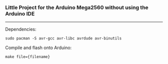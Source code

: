 ### Little Project for the Arduino Mega2560 without using the Arduino IDE

---

Dependencies:
```
sudo pacman -S avr-gcc avr-libc avrdude avr-binutils
```

Compile and flash onto Arduino:
```
make file={filename}
```
